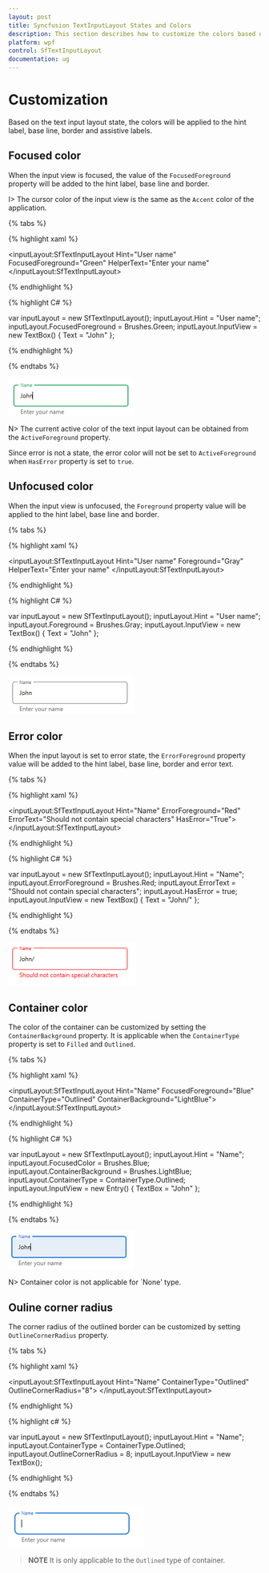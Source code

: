 ```yaml
---
layout: post
title: Syncfusion TextInputLayout States and Colors
description: This section describes how to customize the colors based on its states in Syncfusion TextInputLayout control.
platform: wpf
control: SfTextInputLayout
documentation: ug
---
```


# Customization

Based on the text input layout state, the colors will be applied to the hint label, base line, border and assistive labels.

## Focused color

When the input view is focused, the value of the `FocusedForeground` property will be added to the hint label, base line and border.

I> The cursor color of the input view is the same as the `Accent` color of the  application.

{% tabs %} 

{% highlight xaml %} 

<inputLayout:SfTextInputLayout
    Hint="User name" 
    FocusedForeground="Green"
    HelperText="Enter your name"
 <TextBox Text="John" />
</inputLayout:SfTextInputLayout>  
 
{% endhighlight %}

{% highlight C# %} 

var inputLayout = new SfTextInputLayout();
inputLayout.Hint = "User name";
inputLayout.FocusedForeground = Brushes.Green;
inputLayout.InputView = new TextBox() { Text = "John" }; 

{% endhighlight %}

{% endtabs %}

![Focused color](Images/Focusedcolor.png)

N> The current active color of the text input layout can be obtained from the `ActiveForeground` property.

Since error is not a state, the error color will not be set to `ActiveForeground` when `HasError` property is set to `true`.

## Unfocused color

When the input view is unfocused, the `Foreground` property value will be applied to the hint label, base line and border.

{% tabs %} 

{% highlight xaml %} 

<inputLayout:SfTextInputLayout
    Hint="User name" 
    Foreground="Gray"
    HelperText="Enter your name"
 <TextBox Text="John" />
</inputLayout:SfTextInputLayout>  
 
{% endhighlight %}

{% highlight C# %} 

var inputLayout = new SfTextInputLayout();
inputLayout.Hint = "User name";
inputLayout.Foreground = Brushes.Gray;
inputLayout.InputView = new TextBox() { Text = "John" }; 

{% endhighlight %}

{% endtabs %}

![Unfocused color](Images/Unfocusedcolor.png)

## Error color

When the input layout is set to error state, the `ErrorForeground` property value will be added to the hint label, base line, border and error text.

{% tabs %} 

{% highlight xaml %} 

<inputLayout:SfTextInputLayout
    Hint="Name" 
    ErrorForeground="Red"
    ErrorText="Should not contain special characters"
    HasError="True">
    <TextBox Text="John/" />
</inputLayout:SfTextInputLayout>  
 
{% endhighlight %}

{% highlight C# %} 

var inputLayout = new SfTextInputLayout();
inputLayout.Hint = "Name";
inputLayout.ErrorForeground = Brushes.Red;
inputLayout.ErrorText = "Should not contain special characters";
inputLayout.HasError = true;
inputLayout.InputView = new TextBox() { Text = "John/" }; 

{% endhighlight %}

{% endtabs %}

![Error color](Images/Errorcolor.png)

## Container color
The color of the container can be customized by setting the `ContainerBackground` property. It is applicable when the `ContainerType` property is set to `Filled` and `Outlined`.

{% tabs %} 

{% highlight xaml %} 

<inputLayout:SfTextInputLayout
    Hint="Name" 
    FocusedForeground="Blue"
    ContainerType="Outlined"
    ContainerBackground="LightBlue">
    <TextBox Text="John" />
</inputLayout:SfTextInputLayout>  
 
{% endhighlight %}

{% highlight C# %} 

var inputLayout = new SfTextInputLayout();
inputLayout.Hint = "Name";
inputLayout.FocusedColor = Brushes.Blue;
inputLayout.ContainerBackground = Brushes.LightBlue;
inputLayout.ContainerType = ContainerType.Outlined;
inputLayout.InputView = new Entry() { TextBox = "John" }; 

{% endhighlight %}

{% endtabs %}

![Container color](Images/Containercolor.png)

N> Container color is not applicable for `None' type.

## Ouline corner radius

The corner radius of the outlined border can be customized by setting `OutlineCornerRadius` property.

{% tabs %}

{% highlight xaml %}

<inputLayout:SfTextInputLayout
    Hint="Name" 
    ContainerType="Outlined"
    OutlineCornerRadius="8">
    <TextBox />
</inputLayout:SfTextInputLayout>  
			
{% endhighlight %}

{% highlight c# %}

var inputLayout = new SfTextInputLayout();
inputLayout.Hint = "Name";
inputLayout.ContainerType = ContainerType.Outlined;
inputLayout.OutlineCornerRadius = 8;
inputLayout.InputView = new TextBox(); 

{% endhighlight %}

{% endtabs %}

![Outline radius](Images/outlineradius.png)

>**NOTE**
It is only applicable to the `Outlined` type of container.
